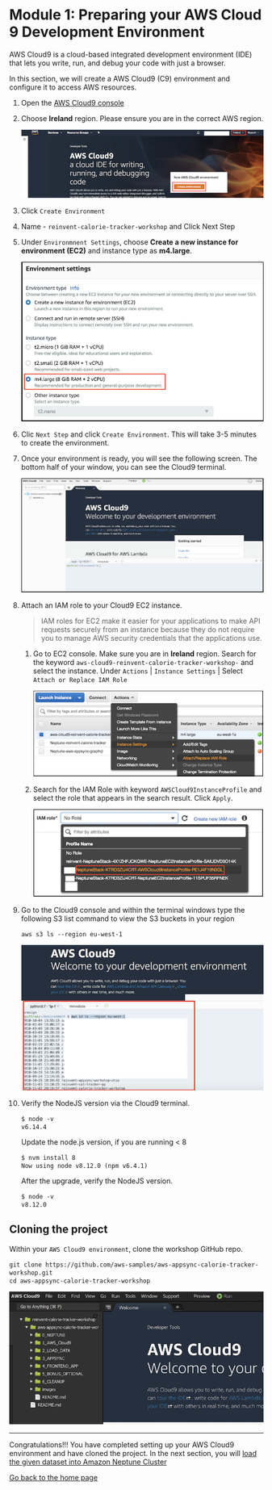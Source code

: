 # Module 1: Preparing your AWS Cloud 9 Development Environment

AWS Cloud9 is a cloud-based integrated development environment (IDE) that lets you write, run, and debug your code with just a browser. 

In this section, we will create a AWS Cloud9 (C9) environment and configure it to access AWS resources.

1. Open the [AWS Cloud9 console](https://console.aws.amazon.com/cloud9/)

2. Choose **Ireland** region. Please ensure you are in the correct AWS region.

  	![Cloud9 Env](../images/image_c9.png)

3. Click `Create Environment`

4. Name - `reinvent-calorie-tracker-workshop` and Click Next Step

5. Under `Environmnent Settings`, choose **Create a new instance for environment (EC2)** and instance type as **m4.large**.

  	![Cloud9 Instance](../images/image-c9-instance.png)

6. Clic `Next Step` and click `Create Environment`. This will take 3-5 minutes to create the environment.

7. Once your environment is ready, you will see the following screen. The bottom half of your window, you can see the Cloud9 terminal.

  	![Cloud9 Env](../images/image-c9-view.png)


8. Attach an IAM role to your Cloud9 EC2 instance.
	> IAM roles for EC2 make it easier for your applications to make API requests securely from an instance because they do not require you to manage AWS security credentials that the applications use.
	
    1. Go to EC2 console. Make sure you are in **Ireland** region. Search for the keyword `aws-cloud9-reinvent-calorie-tracker-workshop-` and select the instance. Under `Actions` | `Instance Settings` | Select `Attach or Replace IAM Role`

		![Cloud9 Env](../images/image-c9-ec2-instance.png)

    2. Search for the IAM Role with keyword `AWSCloud9InstanceProfile` and select the role that appears in the search result. Click `Apply`.

    	![Cloud9 Env](../images/image-c9-role.png)

9. Go to the Cloud9 console and within the terminal windows type the following S3 list command to view the S3 buckets in your region
	```
	aws s3 ls --region eu-west-1
	```

    ![Cloud9 Env](../images/image-c9-s3.png)

10. Verify the NodeJS version via the Cloud9 terminal.

	```
	$ node -v
	v6.14.4
	```

	Update the node.js version, if you are running < 8
	
	```
	$ nvm install 8
	Now using node v8.12.0 (npm v6.4.1)
	```

	After the upgrade, verify the NodeJS version.
	
	```
	$ node -v
	v8.12.0
	```

## Cloning the project

Within your `AWS Cloud9 environment`, clone the workshop GitHub repo.

```
git clone https://github.com/aws-samples/aws-appsync-calorie-tracker-workshop.git
cd aws-appsync-calorie-tracker-workshop
```

  ![Folder Structure](../images/image_c9_folder_structure.png)

---

Congratulations!!! You have completed setting up your AWS Cloud9 environment and have cloned the project. In the next section, you will [load the given dataset into Amazon Neptune Cluster](../2_LOAD_DATA/README.md)

[Go back to the home page](../README.md)
